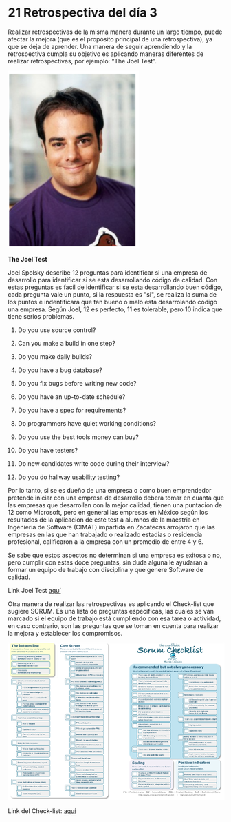 # 21 Retrospectiva del día 3

Realizar retrospectivas de la misma manera durante un largo tiempo, puede afectar la mejora (que es el propósito principal de una retrospectiva), ya que se deja de aprender. Una manera de seguir aprendiendo y la retrospectiva cumpla su objetivo es aplicando maneras diferentes de realizar retrospectivas, por ejemplo: “The Joel Test”.

![Avram Joel Spolsky Ingeniero en Software y escritor](images/joel.png)



__The Joel Test__

Joel Spolsky describe 12 preguntas para identificar si una empresa de desarrollo para identificar si se esta desarrollando código de calidad.
Con estas preguntas es facíl de identificar si se esta desarrollando buen código, cada pregunta vale un punto, si la respuesta es "si", se realiza la suma de los puntos e indentificara que tan bueno o malo esta desarrolando código una empresa. Según Joel, 12 es perfecto, 11 es tolerable, pero 10 indica que tiene serios problemas.

1. Do you use source control?

2. Can you make a build in one step?

3. Do you make daily builds?

4. Do you have a bug database?

5. Do you fix bugs before writing new code?

6. Do you have an up-to-date schedule?

7. Do you have a spec for requirements?

8. Do programmers have quiet working conditions?

9. Do you use the best tools money can buy?

10. Do you have testers?

11. Do new candidates write code during their interview?

12. Do you do hallway usability testing?

Por lo tanto, si se es dueño de una empresa o como buen emprendedor pretende iniciar con una empresa de desarrollo debera tomar en cuanta que las empresas que desarrollan con la mejor calidad, tienen una puntacion de 12 como Microsoft, pero en general las empresas en México según los resultados de la aplicacion de este test a alumnos de la maestria en Ingenieria de Software (CIMAT) impartida en Zacatecas arrojaron que las empresas en las que han trabajado o realizado estadias o residencia profesional, calificaron a la empresa con un promedio de entre 4 y 6.

Se sabe que estos aspectos no determinan si una empresa es exitosa o no, pero cumplir con estas doce preguntas, sin duda alguna le ayudaran a formar un equipo de trabajo con disciplina y que genere Software de calidad.

Link Joel Test [aquí][11.1]

[11.1]: http://www.joelonsoftware.com/articles/fog0000000043.html

Otra manera de realizar las retrospectivas es aplicando el Check-list que sugiere SCRUM. Es una lista de preguntas específicas, las cuales se van marcado si el equipo de trabajo está cumpliendo con esa tarea o actividad, en caso contrario, son las preguntas que se toman en cuenta para realizar la mejora y establecer los compromisos.

![Check-list de SCRUM](images/Checklist.png)

Link del Check-list: [aquí][11] 

[11]:https://www.crisp.se/wp-content/uploads/2012/05/Scrum-checklist.pdf




